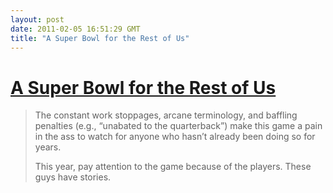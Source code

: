 ```yaml
---
layout: post
date: 2011-02-05 16:51:29 GMT
title: "A Super Bowl for the Rest of Us"
---
```

# [A Super Bowl for the Rest of Us](http://therumpus.net/2011/02/a-super-bowl-preview-for-people-who-dont-know-football/)

> The constant work stoppages, arcane terminology, and baffling penalties (e.g., “unabated to the quarterback”) make this game a pain in the ass to watch for anyone who hasn’t already been doing so for years.
> 
> This year, pay attention to the game because of the players. These guys have stories.